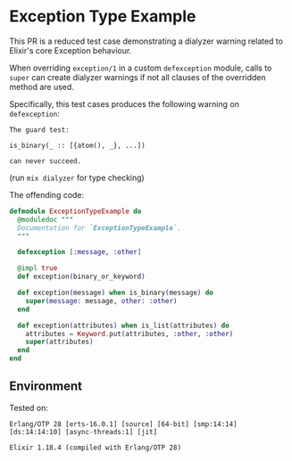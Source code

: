 # Exception Type Example

This PR is a reduced test case demonstrating a dialyzer warning related to Elixir's core Exception behaviour.

When overriding `exception/1` in a custom `defexception` module, calls to `super` can create dialyzer warnings if not all clauses of the overridden method are used.

Specifically, this test cases produces the following warning on `defexception`:

```
The guard test:

is_binary(_ :: [{atom(), _}, ...])

can never succeed.
```

(run `mix dialyzer` for type checking)

The offending code:

```elixir
defmodule ExceptionTypeExample do
  @moduledoc """
  Documentation for `ExceptionTypeExample`.
  """

  defexception [:message, :other]

  @impl true
  def exception(binary_or_keyword)

  def exception(message) when is_binary(message) do
    super(message: message, other: :other)
  end

  def exception(attributes) when is_list(attributes) do
    attributes = Keyword.put(attributes, :other, :other)
    super(attributes)
  end
end
```

## Environment

Tested on:

```
Erlang/OTP 28 [erts-16.0.1] [source] [64-bit] [smp:14:14] [ds:14:14:10] [async-threads:1] [jit]

Elixir 1.18.4 (compiled with Erlang/OTP 28)
```
